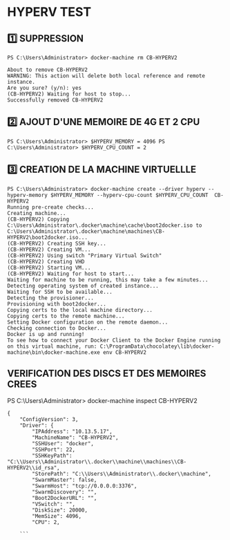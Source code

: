 # HYPERV TEST

## :one: SUPPRESSION 
```
PS C:\Users\Administrator> docker-machine rm CB-HYPERV2

About to remove CB-HYPERV2
WARNING: This action will delete both local reference and remote instance.
Are you sure? (y/n): yes
(CB-HYPERV2) Waiting for host to stop...
Successfully removed CB-HYPERV2
```
## :two: AJOUT D'UNE MEMOIRE DE 4G ET 2 CPU
``
PS C:\Users\Administrator> $HYPERV_MEMORY = 4096
PS C:\Users\Administrator> $HYPERV_CPU_COUNT = 2
``

## :three: CREATION DE LA MACHINE VIRTUELLLE 
```
PS C:\Users\Administrator> docker-machine create --driver hyperv --hyperv-memory $HYPERV_MEMORY --hyperv-cpu-count $HYPERV_CPU_COUNT  CB-HYPERV2
Running pre-create checks...
Creating machine...
(CB-HYPERV2) Copying C:\Users\Administrator\.docker\machine\cache\boot2docker.iso to C:\Users\Administrator\.docker\machine\machines\CB-HYPERV2\boot2docker.iso...
(CB-HYPERV2) Creating SSH key...
(CB-HYPERV2) Creating VM...
(CB-HYPERV2) Using switch "Primary Virtual Switch"
(CB-HYPERV2) Creating VHD
(CB-HYPERV2) Starting VM...
(CB-HYPERV2) Waiting for host to start...
Waiting for machine to be running, this may take a few minutes...
Detecting operating system of created instance...
Waiting for SSH to be available...
Detecting the provisioner...
Provisioning with boot2docker...
Copying certs to the local machine directory...
Copying certs to the remote machine...
Setting Docker configuration on the remote daemon...
Checking connection to Docker...
Docker is up and running!
To see how to connect your Docker Client to the Docker Engine running on this virtual machine, run: C:\ProgramData\chocolatey\lib\docker-machine\bin\docker-machine.exe env CB-HYPERV2
```

## VERIFICATION DES DISCS ET DES MEMOIRES CREES

PS C:\Users\Administrator> docker-machine inspect CB-HYPERV2

```
{
    "ConfigVersion": 3,
    "Driver": {
        "IPAddress": "10.13.5.17",
        "MachineName": "CB-HYPERV2",
        "SSHUser": "docker",
        "SSHPort": 22,
        "SSHKeyPath": "C:\\Users\\Administrator\\.docker\\machine\\machines\\CB-HYPERV2\\id_rsa",
        "StorePath": "C:\\Users\\Administrator\\.docker\\machine",
        "SwarmMaster": false,
        "SwarmHost": "tcp://0.0.0.0:3376",
        "SwarmDiscovery": "",
        "Boot2DockerURL": "",
        "VSwitch": "",
        "DiskSize": 20000,
        "MemSize": 4096,
        "CPU": 2,
        
    ```
